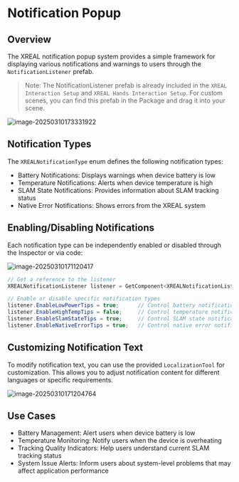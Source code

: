 # Notification Popup

## Overview

The XREAL notification popup system provides a simple framework for displaying various notifications and warnings to users through the `NotificationListener` prefab.

> Note: The NotificationListener prefab is already included in the `XREAL Interaction Setup` and `XREAL Hands Interaction Setup`. For custom scenes, you can find this prefab in the Package and drag it into your scene.

![image-20250310173331922](https://pub-8dffc52979c34362aa2dbe3a43f0792a.r2.dev/image-20250310173331922.png)


## Notification Types

The `XREALNotificationType` enum defines the following notification types:
- Battery Notifications: Displays warnings when device battery is low
- Temperature Notifications: Alerts when device temperature is high
- SLAM State Notifications: Provides information about SLAM tracking status
- Native Error Notifications: Shows errors from the XREAL system


## Enabling/Disabling Notifications

Each notification type can be independently enabled or disabled through the Inspector or via code:

![image-20250310171120417](https://pub-8dffc52979c34362aa2dbe3a43f0792a.r2.dev/image-20250310171120417.png)

```csharp
// Get a reference to the listener
XREALNotificationListener listener = GetComponent<XREALNotificationListener>();

// Enable or disable specific notification types
listener.EnableLowPowerTips = true;      // Control battery notifications
listener.EnableHighTempTips = false;     // Control temperature notifications
listener.EnableSlamStateTips = true;     // Control SLAM state notifications
listener.EnableNativeErrorTips = true;   // Control native error notifications
```

## Customizing Notification Text

To modify notification text, you can use the provided `LocalizationTool` for customization. This allows you to adjust notification content for different languages or specific requirements.

![image-20250310171204764](https://pub-8dffc52979c34362aa2dbe3a43f0792a.r2.dev/image-20250310171204764.png)


## Use Cases
- Battery Management: Alert users when device battery is low
- Temperature Monitoring: Notify users when the device is overheating
- Tracking Quality Indicators: Help users understand current SLAM tracking status
- System Issue Alerts: Inform users about system-level problems that may affect application performance